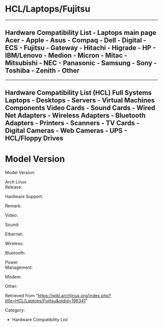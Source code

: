 HCL/Laptops/Fujitsu
===================

  ---------------------------------------------------------------------------------------------------------------------------------------------------------------------------------------------------------------------
  Hardware Compatibility List - Laptops main page   
   Acer - Apple - Asus - Compaq - Dell - Digital - ECS - Fujitsu - Gateway - Hitachi - Higrade - HP - IBM/Lenovo - Medion - Micron - Mitac - Mitsubishi - NEC - Panasonic - Samsung - Sony - Toshiba - Zenith - Other
  ---------------------------------------------------------------------------------------------------------------------------------------------------------------------------------------------------------------------

  

  ------------------------------------------------------------------------------------------------------------------------------------------------------------------------------------
  Hardware Compatibility List (HCL)
  Full Systems
  Laptops - Desktops - Servers - Virtual Machines
  Components
  Video Cards - Sound Cards - Wired Net Adapters - Wireless Adapters - Bluetooth Adapters - Printers - Scanners - TV Cards - Digital Cameras - Web Cameras - UPS - HCL/Floppy Drives
  ------------------------------------------------------------------------------------------------------------------------------------------------------------------------------------

Model Version
=============

  

Model Version:

Arch Linux  
Release:  

Hardware Support:

Remark:

Video:

Sound:

Ethernet:

Wireless:

Bluetooth:

Power  
Management:  

Modem:

Other:

Retrieved from
"https://wiki.archlinux.org/index.php?title=HCL/Laptops/Fujitsu&oldid=196341"

Category:

-   Hardware Compatibility List
